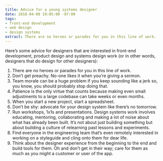```yaml
---
title: Advice for a young systems designer
date: 2018-04-08 19:05:00 -07:00
tags:
- front-end development
- web design
- design systems
extract: There are no heroes or parades for you in this line of work.
---
```


Here’s some advice for designers that are interested in front-end development, product design and systems design work (or in other words, designers that do design for other designers): 

1. There are no heroes or parades for you in this line of work.
2. Don’t get preachy. No-one likes it when you’re giving a sermon.
3. Team morale can be a huge problem if you keep sounding like a jerk so, you know, you should probably stop doing that.
3. Patience is the only virtue that counts because making even small adjustments to a large codebase can take weeks or even months.
4. When you start a new project, start a spreadsheet.
5. Don’t be shy: advocate for your design system like there’s no tomorrow. 
6. Run workshops, 1x1s and presentations. Design systems work involves educating, mentoring, collaborating and making a lot of noise about what has already been built. It’s not about just building something but about building a culture of relearning past lessons and experiments.
7. Find everyone in the engineering team that’s even remotely interested in working on a styleguide and cling onto them for dear life.
8. Think about the designer experience from the beginning to the end and build tools for them. Oh and don’t get in their way; care for them as much as you might a customer or user of the app.